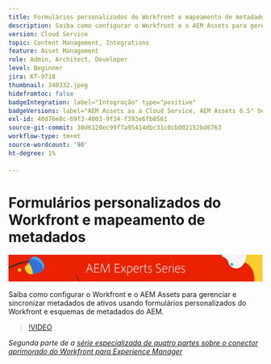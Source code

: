 ```yaml
---
title: Formulários personalizados do Workfront e mapeamento de metadados com o conector aprimorado Workfront para AEM
description: Saiba como configurar o Workfront e o AEM Assets para gerenciar e sincronizar metadados de ativos usando formulários personalizados do Workfront e esquemas de metadados do AEM.
version: Cloud Service
topic: Content Management, Integrations
feature: Asset Management
role: Admin, Architect, Developer
level: Beginner
jira: KT-9718
thumbnail: 340332.jpeg
hidefromtoc: false
badgeIntegration: label="Integração" type="positive"
badgeVersions: label="AEM Assets as a Cloud Service, AEM Assets 6.5" before-title="false"
exl-id: 40d76e0c-69f3-4003-9f34-f393e6fb8561
source-git-commit: 30d6120ec99f7a95414dbc31c0cb002152bd6763
workflow-type: tm+mt
source-wordcount: '90'
ht-degree: 1%

---
```


# Formulários personalizados do Workfront e mapeamento de metadados

![Série para especialistas em AEM](./assets/banner.png)

Saiba como configurar o Workfront e o AEM Assets para gerenciar e sincronizar metadados de ativos usando formulários personalizados do Workfront e esquemas de metadados do AEM.

>[!VIDEO](https://video.tv.adobe.com/v/340332?quality=12&learn=on)

_Segunda parte de a [série especializada de quatro partes sobre o conector aprimorado do Workfront para Experience Manager](./overview.md)_

